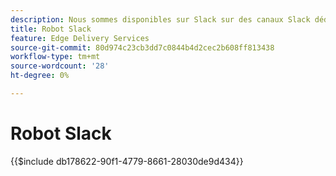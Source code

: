 ```yaml
---
description: Nous sommes disponibles sur Slack sur des canaux Slack dédiés. L’équipe d’Adobe et les robots Slack sont à votre disposition pour répondre à vos questions.
title: Robot Slack
feature: Edge Delivery Services
source-git-commit: 80d974c23cb3dd7c0844b4d2cec2b608ff813438
workflow-type: tm+mt
source-wordcount: '28'
ht-degree: 0%

---
```


# Robot Slack

{{$include db178622-90f1-4779-8661-28030de9d434}}